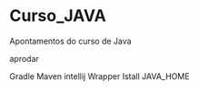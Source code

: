 # Curso_JAVA
Apontamentos do curso de Java

aprodar 

Gradle
Maven
intellij
Wrapper 
Istall JAVA_HOME
